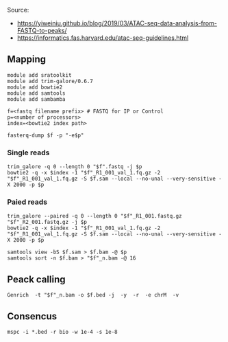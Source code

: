 Source: 
* https://yiweiniu.github.io/blog/2019/03/ATAC-seq-data-analysis-from-FASTQ-to-peaks/
* https://informatics.fas.harvard.edu/atac-seq-guidelines.html

## Mapping
```
module add sratoolkit
module add trim-galore/0.6.7 
module add bowtie2 
module add samtools
module add sambamba

f=<fastq filename prefix> # FASTQ for IP or Control
p=<number of processors>
index=<bowtie2 index path>

fasterq-dump $f -p "-e$p"
```
### Single reads
```
trim_galore -q 0 --length 0 "$f".fastq -j $p
bowtie2 -q -x $index -1 "$f"_R1_001_val_1.fq.gz -2 "$f"_R1_001_val_1.fq.gz -S $f.sam --local --no-unal --very-sensitive -X 2000 -p $p
```
### Paied reads
```
trim_galore --paired -q 0 --length 0 "$f"_R1_001.fastq.gz  "$f"_R2_001.fastq.gz -j $p
bowtie2 -q -x $index -1 "$f"_R1_001_val_1.fq.gz -2 "$f"_R1_001_val_1.fq.gz -S $f.sam --local --no-unal --very-sensitive -X 2000 -p $p
```
```
samtools view -bS $f.sam > $f.bam -@ $p
samtools sort -n $f.bam > "$f"_n.bam -@ 16
```

## Peack calling
```
Genrich  -t "$f"_n.bam -o $f.bed -j  -y  -r  -e chrM  -v
```
## Consencus
```
mspc -i *.bed -r bio -w 1e-4 -s 1e-8
```

